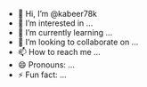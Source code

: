 - 👋 Hi, I’m @kabeer78k
- 👀 I’m interested in ...
- 🌱 I’m currently learning ...
- 💞️ I’m looking to collaborate on ...
- 📫 How to reach me ...
- 😄 Pronouns: ...
- ⚡ Fun fact: ...

<!---
kabeer78k/kabeer78k is a ✨ special ✨ repository because its `README.md` (this file) appears on your GitHub profile.
You can click the Preview link to take a look at your changes.
--->
